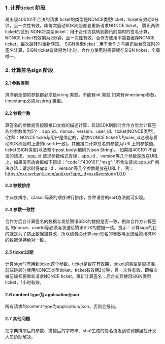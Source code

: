 ### 1. 计算ticket 阶段
  易出现400101不合法的请求,ticket的类型是NONCE类型ticket，ticket有效期2分钟，且一次性有效，即每次启动SDK刷脸都要重新请求NONCE ticket。
腾讯两种ticket的区别
NONCE类型ticket：用于合作方跳转到腾讯前端时的签名计算，NONCE ticket有效期为2分钟，且一次性有效，合作方使用不需要缓存NONCE ticket，每次跳转时重新获取。
SIGN类型ticket：用于合作方与腾讯后台交互时的签名计算，SIGN ticket有效期为1小时，合作方使用时需要缓存SIGN ticket，全局唯一。

### 2. 计算签名sign 阶段

#### 2.1 参数类型
排序前全部的参数都必须是string 类型，不能有int 类型,如果有timestamp参数， timestamp必须为stirng 类型。

#### 2.2 参数个数
算签名的参数是否按照接口文档的描述计算，启动SDK刷脸时合作方后台计算签名的参数值为5个：app_id、nonce、version、user_id、ticket(NONCE类型)。(注释：NONCE ticke与用户是绑定的，请求NONCE ticket传的user_id必须与启动SDK刷脸时上送的userId一致)。其他接口计算签名的参数为URL上的参数值、ticket(SIGN类型)以及整个post body(编码为json String)。
如果报400101 不合法的请求。:app_id
请求参数格式有误，app_id 、version等几个参数是放在URL上，如果没有放会报如下错误："code":"400101","msg":"不合法请求:app_id"
解决办法：请求时将app_id 、version等几个参数是放在URL上，例：https://xxx.webank.com/api/xxx?app_id=xxx&version=1.0.0

#### 2.3 参数排序
字典序排序，以ascii码表的顺序进行排序，各种语言的sort方法就可实现。

#### 2.4 参数一致性
   合作方后台计算签名的数据与发给腾讯SDK的数据是否一致，例如合作方计算签名  的nonce、userId等必须与发送给腾讯SDK的数据一致。提示：计算sign的目的就是为了防止数据被篡改，所以请务必计算sign签名的参数与发送给腾讯SDK的数据保持绝对一致。
	 
#### 2.5 ticket过期
计算sign时有用到ticket这个参数。ticket是否在有效期，ticket的类型是否搞混，前端跳转时使用NONCE类型ticket，ticket有效期2分钟，且一次性有效，即每次做前端都要重新请求NONCE ticket，重新计算签名；后台交互使用SIGN类型ticket，1小时有效。

#### 2.6 content type为 application/json
所有请求的content type为application/json，否则会报错。

#### 2.7 其他问题
把字典排序后的参数、拼接后的字符串、sha1生成的签名值发到联调群里找开发人员协助解决。
